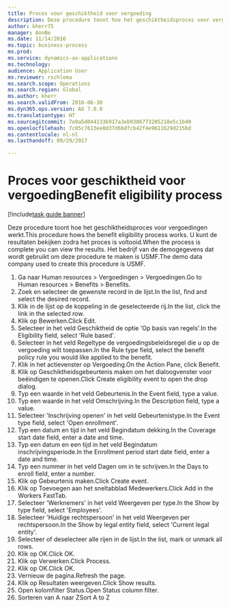 ```yaml
--- 
title: Proces voor geschiktheid voor vergoeding
description: Deze procedure toont hoe het geschiktheidsproces voor vergoedingen werkt.
author: kherr75
manager: AnnBe
ms.date: 11/14/2016
ms.topic: business-process
ms.prod: 
ms.service: dynamics-ax-applications
ms.technology: 
audience: Application User
ms.reviewer: rschloma
ms.search.scope: Operations
ms.search.region: Global
ms.author: kherr
ms.search.validFrom: 2016-06-30
ms.dyn365.ops.version: AX 7.0.0
ms.translationtype: HT
ms.sourcegitcommit: 7e0a5d044133b917a3eb9386773205218e5c1b40
ms.openlocfilehash: 7c05c7613ee0d37d6bdfcb42f4e9611629d215bd
ms.contentlocale: nl-nl
ms.lasthandoff: 09/29/2017

---
```

# <a name="benefit-eligibility-process"></a><span data-ttu-id="8967a-103">Proces voor geschiktheid voor vergoeding</span><span class="sxs-lookup"><span data-stu-id="8967a-103">Benefit eligibility process</span></span>

[!include[task guide banner](../../includes/task-guide-banner.md)]

<span data-ttu-id="8967a-104">Deze procedure toont hoe het geschiktheidsproces voor vergoedingen werkt.</span><span class="sxs-lookup"><span data-stu-id="8967a-104">This procedure hows the benefit eligibility process works.</span></span> <span data-ttu-id="8967a-105">U kunt de resultaten bekijken zodra het proces is voltooid.</span><span class="sxs-lookup"><span data-stu-id="8967a-105">When the process is complete you can view the results.</span></span> <span data-ttu-id="8967a-106">Het bedrijf van de demogegevens dat wordt gebruikt om deze procedure te maken is USMF.</span><span class="sxs-lookup"><span data-stu-id="8967a-106">The demo data company used to create this procedure is USMF.</span></span>

1. <span data-ttu-id="8967a-107">Ga naar Human resources > Vergoedingen > Vergoedingen.</span><span class="sxs-lookup"><span data-stu-id="8967a-107">Go to Human resources > Benefits > Benefits.</span></span>
2. <span data-ttu-id="8967a-108">Zoek en selecteer de gewenste record in de lijst.</span><span class="sxs-lookup"><span data-stu-id="8967a-108">In the list, find and select the desired record.</span></span>
3. <span data-ttu-id="8967a-109">Klik in de lijst op de koppeling in de geselecteerde rij.</span><span class="sxs-lookup"><span data-stu-id="8967a-109">In the list, click the link in the selected row.</span></span>
4. <span data-ttu-id="8967a-110">Klik op Bewerken.</span><span class="sxs-lookup"><span data-stu-id="8967a-110">Click Edit.</span></span>
5. <span data-ttu-id="8967a-111">Selecteer in het veld Geschiktheid de optie 'Op basis van regels'.</span><span class="sxs-lookup"><span data-stu-id="8967a-111">In the Eligibility field, select 'Rule based'.</span></span>
6. <span data-ttu-id="8967a-112">Selecteer in het veld Regeltype de vergoedingsbeleidsregel die u op de vergoeding wilt toepassen.</span><span class="sxs-lookup"><span data-stu-id="8967a-112">In the Rule type field, select the benefit policy rule you would like applied to the benefit.</span></span>
7. <span data-ttu-id="8967a-113">Klik in het actievenster op Vergoeding.</span><span class="sxs-lookup"><span data-stu-id="8967a-113">On the Action Pane, click Benefit.</span></span>
8. <span data-ttu-id="8967a-114">Klik op Geschiktheidsgebeurtenis maken om het dialoogvenster voor beëindigen te openen.</span><span class="sxs-lookup"><span data-stu-id="8967a-114">Click Create eligibility event to open the drop dialog.</span></span>
9. <span data-ttu-id="8967a-115">Typ een waarde in het veld Gebeurtenis.</span><span class="sxs-lookup"><span data-stu-id="8967a-115">In the Event field, type a value.</span></span>
10. <span data-ttu-id="8967a-116">Typ een waarde in het veld Omschrijving.</span><span class="sxs-lookup"><span data-stu-id="8967a-116">In the Description field, type a value.</span></span>
11. <span data-ttu-id="8967a-117">Selecteer 'Inschrijving openen' in het veld Gebeurtenistype.</span><span class="sxs-lookup"><span data-stu-id="8967a-117">In the Event type field, select 'Open enrollment'.</span></span>
12. <span data-ttu-id="8967a-118">Typ een datum en tijd in het veld Begindatum dekking.</span><span class="sxs-lookup"><span data-stu-id="8967a-118">In the Coverage start date field, enter a date and time.</span></span>
13. <span data-ttu-id="8967a-119">Typ een datum en een tijd in het veld Begindatum inschrijvingsperiode.</span><span class="sxs-lookup"><span data-stu-id="8967a-119">In the Enrollment period start date field, enter a date and time.</span></span>
14. <span data-ttu-id="8967a-120">Typ een nummer in het veld Dagen om in te schrijven.</span><span class="sxs-lookup"><span data-stu-id="8967a-120">In the Days to enroll field, enter a number.</span></span>
15. <span data-ttu-id="8967a-121">Klik op Gebeurtenis maken.</span><span class="sxs-lookup"><span data-stu-id="8967a-121">Click Create event.</span></span>
16. <span data-ttu-id="8967a-122">Klik op Toevoegen aan het sneltabblad Medewerkers.</span><span class="sxs-lookup"><span data-stu-id="8967a-122">Click Add in the Workers FastTab.</span></span>
17. <span data-ttu-id="8967a-123">Selecteer 'Werknemers' in het veld Weergeven per type.</span><span class="sxs-lookup"><span data-stu-id="8967a-123">In the Show by type field, select 'Employees'.</span></span>
18. <span data-ttu-id="8967a-124">Selecteer 'Huidige rechtspersoon' in het veld Weergeven per rechtspersoon.</span><span class="sxs-lookup"><span data-stu-id="8967a-124">In the Show by legal entity field, select 'Current legal entity'.</span></span>
19. <span data-ttu-id="8967a-125">Selecteer of deselecteer alle rijen in de lijst.</span><span class="sxs-lookup"><span data-stu-id="8967a-125">In the list, mark or unmark all rows.</span></span>
20. <span data-ttu-id="8967a-126">Klik op OK.</span><span class="sxs-lookup"><span data-stu-id="8967a-126">Click OK.</span></span>
21. <span data-ttu-id="8967a-127">Klik op Verwerken.</span><span class="sxs-lookup"><span data-stu-id="8967a-127">Click Process.</span></span>
22. <span data-ttu-id="8967a-128">Klik op OK.</span><span class="sxs-lookup"><span data-stu-id="8967a-128">Click OK.</span></span>
23. <span data-ttu-id="8967a-129">Vernieuw de pagina.</span><span class="sxs-lookup"><span data-stu-id="8967a-129">Refresh the page.</span></span>
24. <span data-ttu-id="8967a-130">Klik op Resultaten weergeven.</span><span class="sxs-lookup"><span data-stu-id="8967a-130">Click Show results.</span></span>
25. <span data-ttu-id="8967a-131">Open kolomfilter Status.</span><span class="sxs-lookup"><span data-stu-id="8967a-131">Open Status column filter.</span></span>
26. <span data-ttu-id="8967a-132">Sorteren van A naar Z</span><span class="sxs-lookup"><span data-stu-id="8967a-132">Sort A to Z</span></span>


